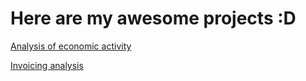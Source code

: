 # **Here are my awesome projects :D** 

[Analysis of economic activity](<Projects/Analysis of economic activity/description.md>)

[Invoicing analysis](<Projects/Invoicing analysis/description.md>)